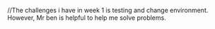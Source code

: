 //The challenges i have in week 1 is testing and change environment. However, Mr ben is helpful to help me solve problems.